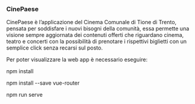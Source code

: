 ### CinePaese

CinePaese è l’applicazione del Cinema Comunale di Tione di Trento, pensata per soddisfare i nuovi bisogni della comunità, essa permette una visione sempre aggiornata dei contenuti offerti che riguardano cinema, teatro e concerti con la possibilità di prenotare i rispettivi biglietti con un semplice click senza recarsi sul posto.

Per poter visualizzare la web app è necessario eseguire:

npm install

npm install --save vue-router

npm run serve

